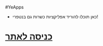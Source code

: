 
#YeApps
* כאן תוכלו להוריד אפליקציות כשרות גם בנטפרי!
# <a href="https://yitzhakapps.github.io/">כניסה לאתר</a>
